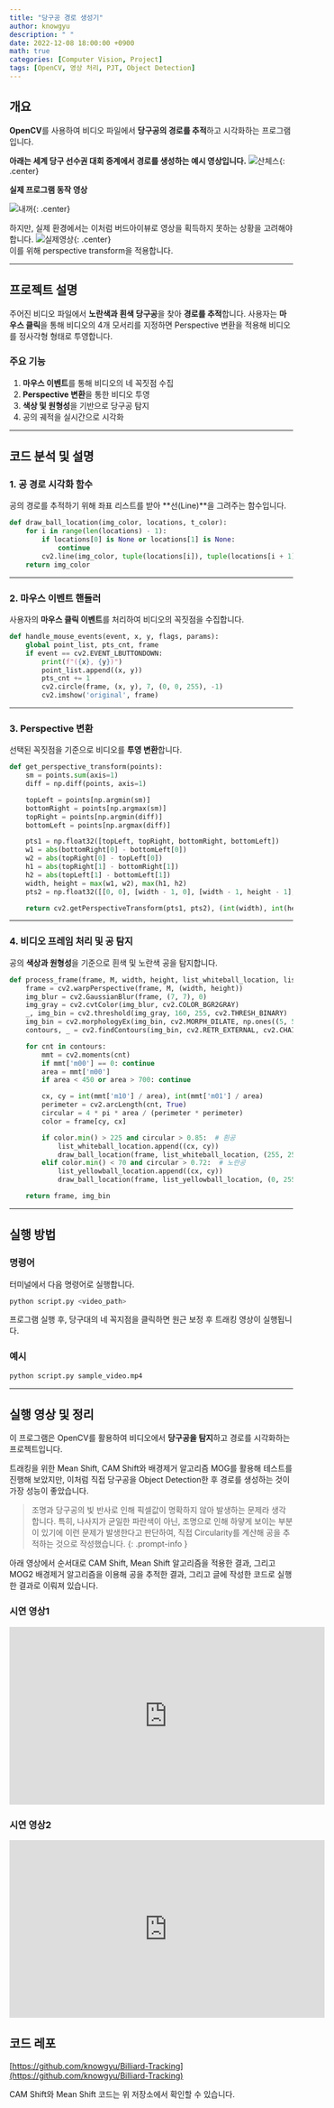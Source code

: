 ```yaml
---
title: "당구공 경로 생성기"
author: knowgyu
description: " "
date: 2022-12-08 18:00:00 +0900
math: true
categories: [Computer Vision, Project]
tags: [OpenCV, 영상 처리, PJT, Object Detection]
---
```


## 개요
**OpenCV**를 사용하여 비디오 파일에서 **당구공의 경로를 추적**하고 시각화하는 프로그램입니다. <br>

**아래는 세계 당구 선수권 대회 중계에서 경로를 생성하는 예시 영상입니다.**
![산체스](/assets/img/cv/bil1.gif){: .center}
<br>

**실제 프로그램 동작 영상**

![내꺼](/assets/img/cv/bil2.gif){: .center}


하지만, 실제 환경에서는 이처럼 버드아이뷰로 영상을 획득하지 못하는 상황을 고려해야 합니다.
![실제영상](/assets/img/cv/bil3.gif){: .center}
<br>
이를 위해 perspective transform을 적용합니다.

---

## 프로젝트 설명
주어진 비디오 파일에서 **노란색과 흰색 당구공**을 찾아 **경로를 추적**합니다. 사용자는 **마우스 클릭**을 통해 비디오의 4개 모서리를 지정하면 Perspective 변환을 적용해 비디오를 정사각형 형태로 투영합니다.

### 주요 기능
1. **마우스 이벤트**를 통해 비디오의 네 꼭짓점 수집
2. **Perspective 변환**을 통한 비디오 투영
3. **색상 및 원형성**을 기반으로 당구공 탐지
4. 공의 궤적을 실시간으로 시각화

---

## 코드 분석 및 설명

### 1. 공 경로 시각화 함수
공의 경로를 추적하기 위해 좌표 리스트를 받아 **선(Line)**을 그려주는 함수입니다.

```python
def draw_ball_location(img_color, locations, t_color):
    for i in range(len(locations) - 1):
        if locations[0] is None or locations[1] is None:
            continue
        cv2.line(img_color, tuple(locations[i]), tuple(locations[i + 1]), t_color, 2)
    return img_color
```

---

### 2. 마우스 이벤트 핸들러
사용자의 **마우스 클릭 이벤트**를 처리하여 비디오의 꼭짓점을 수집합니다.

```python
def handle_mouse_events(event, x, y, flags, params):
    global point_list, pts_cnt, frame
    if event == cv2.EVENT_LBUTTONDOWN:
        print(f"({x}, {y})")
        point_list.append((x, y))
        pts_cnt += 1
        cv2.circle(frame, (x, y), 7, (0, 0, 255), -1)
        cv2.imshow('original', frame)
```

---

### 3. Perspective 변환
선택된 꼭짓점을 기준으로 비디오를 **투영 변환**합니다.

```python
def get_perspective_transform(points):
    sm = points.sum(axis=1)
    diff = np.diff(points, axis=1)

    topLeft = points[np.argmin(sm)]
    bottomRight = points[np.argmax(sm)]
    topRight = points[np.argmin(diff)]
    bottomLeft = points[np.argmax(diff)]

    pts1 = np.float32([topLeft, topRight, bottomRight, bottomLeft])
    w1 = abs(bottomRight[0] - bottomLeft[0])
    w2 = abs(topRight[0] - topLeft[0])
    h1 = abs(topRight[1] - bottomRight[1])
    h2 = abs(topLeft[1] - bottomLeft[1])
    width, height = max(w1, w2), max(h1, h2)
    pts2 = np.float32([[0, 0], [width - 1, 0], [width - 1, height - 1], [0, height - 1]])

    return cv2.getPerspectiveTransform(pts1, pts2), (int(width), int(height))
```

---

### 4. 비디오 프레임 처리 및 공 탐지
공의 **색상과 원형성**을 기준으로 흰색 및 노란색 공을 탐지합니다.

```python
def process_frame(frame, M, width, height, list_whiteball_location, list_yellowball_location):
    frame = cv2.warpPerspective(frame, M, (width, height))
    img_blur = cv2.GaussianBlur(frame, (7, 7), 0)
    img_gray = cv2.cvtColor(img_blur, cv2.COLOR_BGR2GRAY)
    _, img_bin = cv2.threshold(img_gray, 160, 255, cv2.THRESH_BINARY)
    img_bin = cv2.morphologyEx(img_bin, cv2.MORPH_DILATE, np.ones((5, 5), np.uint8))
    contours, _ = cv2.findContours(img_bin, cv2.RETR_EXTERNAL, cv2.CHAIN_APPROX_SIMPLE)

    for cnt in contours:
        mmt = cv2.moments(cnt)
        if mmt['m00'] == 0: continue
        area = mmt['m00']
        if area < 450 or area > 700: continue

        cx, cy = int(mmt['m10'] / area), int(mmt['m01'] / area)
        perimeter = cv2.arcLength(cnt, True)
        circular = 4 * pi * area / (perimeter * perimeter)
        color = frame[cy, cx]

        if color.min() > 225 and circular > 0.85:  # 흰공
            list_whiteball_location.append((cx, cy))
            draw_ball_location(frame, list_whiteball_location, (255, 255, 255))
        elif color.min() < 70 and circular > 0.72:  # 노란공
            list_yellowball_location.append((cx, cy))
            draw_ball_location(frame, list_yellowball_location, (0, 255, 255))

    return frame, img_bin
```

---

## 실행 방법

### 명령어
터미널에서 다음 명령어로 실행합니다.

```bash
python script.py <video_path>
```

프로그램 실행 후, 당구대의 네 꼭지점을 클릭하면 원근 보정 후 트래킹 영상이 실행됩니다.


### 예시
```bash
python script.py sample_video.mp4
```



---

## 실행 영상 및 정리
이 프로그램은 OpenCV를 활용하여 비디오에서 **당구공을 탐지**하고 경로를 시각화하는 프로젝트입니다. 

트래킹을 위한 Mean Shift, CAM Shift와 배경제거 알고리즘 MOG를 활용해 테스트를 진행해 보았지만, 이처럼 직접 당구공을 Object Detection한 후 경로를 생성하는 것이 가장 성능이 좋았습니다.

> 조명과 당구공의 빛 반사로 인해 픽셀값이 명확하지 않아 발생하는 문제라 생각합니다.
> 특히, 나사지가 균일한 파란색이 아닌, 조명으로 인해 하얗게 보이는 부분이 있기에 이런 문제가 발생한다고 판단하여, 직접 Circularity를 계산해 공을 추적하는 것으로 작성했습니다.
{: .prompt-info }

아래 영상에서 순서대로 CAM Shift, Mean Shift 알고리즘을 적용한 결과, 그리고 MOG2 배경제거 알고리즘을 이용해 공을 추적한 결과, 그리고 글에 작성한 코드로 실행한 결과로 이뤄져 있습니다.

### 시연 영상1
<iframe width="560" height="315" src="https://www.youtube.com/embed/xCMkWAt3ssk?si=ZxfUjpT3rGuryMhO" title="YouTube video player" frameborder="0" allow="accelerometer; autoplay; clipboard-write; encrypted-media; gyroscope; picture-in-picture; web-share" referrerpolicy="strict-origin-when-cross-origin" allowfullscreen></iframe>

### 시연 영상2

<iframe width="560" height="315" src="https://www.youtube.com/embed/oh3lbJkI3fk?si=gZLVEL68i9iZqdpq" title="YouTube video player" frameborder="0" allow="accelerometer; autoplay; clipboard-write; encrypted-media; gyroscope; picture-in-picture; web-share" referrerpolicy="strict-origin-when-cross-origin" allowfullscreen></iframe>

## 코드 레포
[https://github.com/knowgyu/Billiard-Tracking](https://github.com/knowgyu/Billiard-Tracking)

CAM Shift와 Mean Shift 코드는 위 저장소에서 확인할 수 있습니다.
